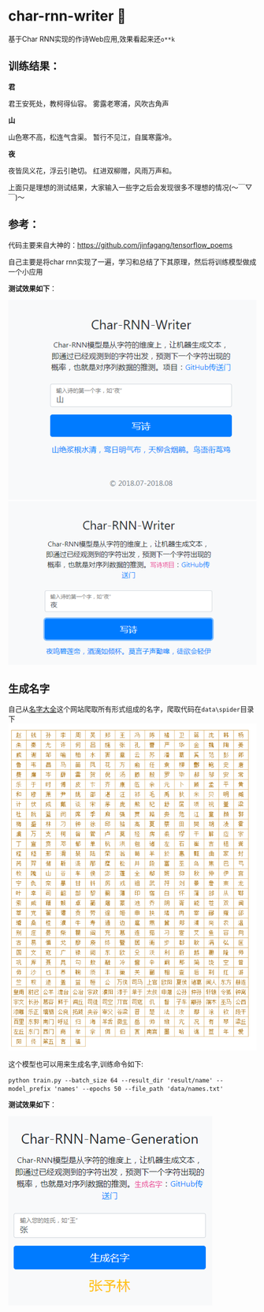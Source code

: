 # char-rnn-writer :hamster:
基于Char RNN实现的作诗Web应用,效果看起来还`o**k`

## 训练结果：

**君**

君王安死处，教柯得仙容。
雾露老寒浦，风吹古角声

**山**

山色寒不高，松连气含渠。
暂行不见江，自属寒露冷。

**夜**

夜皆凤义花，浮云引艳切。
红进双柳赠，风雨万声和。


上面只是理想的测试结果，大家输入一些字之后会发现很多不理想的情况(～￣▽￣)～

## 参考：
代码主要来自大神的：https://github.com/jinfagang/tensorflow_poems

自己主要是将char rnn实现了一遍，学习和总结了下其原理，然后将训练模型做成一个小应用

**测试效果如下**：

![](https://github.com/yanqiangmiffy/char-rnn-writer/blob/master/assets/result1.png)
![](https://github.com/yanqiangmiffy/char-rnn-writer/blob/master/assets/result2.png)

## 生成名字

自己从[名字大全](http://xm.99166.com/mzdq/)这个网站爬取所有形式组成的名字，爬取代码在`data\spider`目录下
![](https://github.com/yanqiangmiffy/char-rnn-writer/blob/master/assets/name.png)

这个模型也可以用来生成名字,训练命令如下:

`python train.py --batch_size 64 --result_dir 'result/name' --model_prefix 'names' --epochs 50 --file_path 'data/names.txt'`

**测试效果如下**：

![](https://github.com/yanqiangmiffy/char-rnn-writer/blob/master/assets/result3.png)
